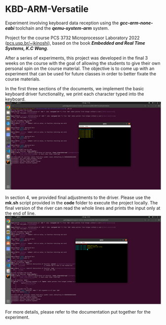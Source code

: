 # KBD-ARM-Versatile

Experiment involving keyboard data reception using the ***gcc-arm-none-eabi*** toolchain and the ***qemu-system-arm*** system.

Project for the course PCS 3732 Microprocessor Laboratory 2022 ([pcs.usp.br/~jkinoshi](https://www2.pcs.usp.br/~jkinoshi/2022/labmicro-22.html)), based on the book ***Embedded and Real Time Systems, K.C Wang***. 

After a series of experiments, this project was developed in the final 3 weeks on the course with the goal of allowing the students to give their own personal spin on the course material. The objective is to come up with an experiment that can be used for future classes in order to better fixate the course materials.

In the first three sections of the documents, we implement the basic keyboard driver functionality, we print each character typed into the keyboard.
![Atividade3](/printscreens/Section3.png)

In section 4, we provided final adjustments to the driver. Please use the **mk.sh** script provided in the **code** folder to execute the project locally. The final version of the river can read the whole lines and prints the input only at the end of line.  
![Desafio](/printscreens/Section4.png)

For more details, please refer to the documentation put together for the experiment.
